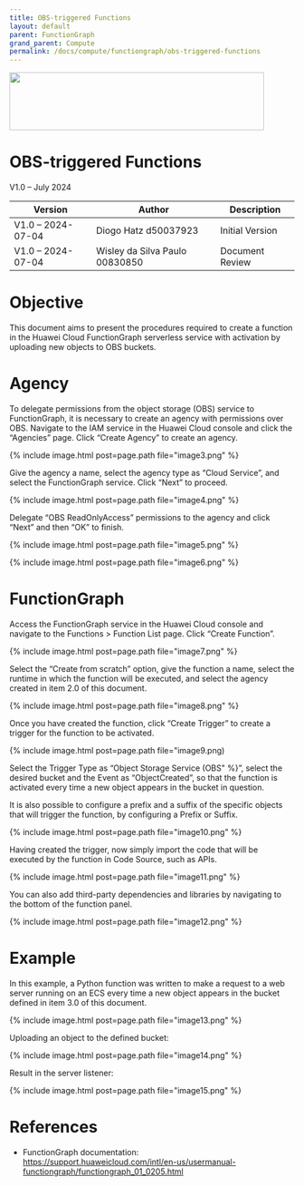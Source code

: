 ```yaml
---
title: OBS-triggered Functions
layout: default
parent: FunctionGraph
grand_parent: Compute
permalink: /docs/compute/functiongraph/obs-triggered-functions
---
```

<img width="450px" height="102px" src="https://console-static.huaweicloud.com/static/authui/20210202115135/public/custom/images/logo-en.svg">

# OBS-triggered Functions

V1.0 – July 2024

| **Version**       | **Author**                     | **Description**      |
| ----------------- | ------------------------------ | -------------------- |
| V1.0 – 2024-07-04 | Diogo Hatz d50037923           | Initial Version      |
| V1.0 – 2024-07-04 | Wisley da Silva Paulo 00830850 | Document Review      |

# Objective

This document aims to present the procedures required to create a function in the Huawei Cloud FunctionGraph serverless service with activation by uploading new objects to OBS buckets.

# Agency

To delegate permissions from the object storage (OBS) service to FunctionGraph, it is necessary to create an agency with permissions over OBS. Navigate to the IAM service in the Huawei Cloud console and click the “Agencies” page. Click “Create Agency” to create an agency.

{% include image.html post=page.path file="image3.png" %}

Give the agency a name, select the agency type as “Cloud Service”, and select the FunctionGraph service. Click “Next” to proceed.

{% include image.html post=page.path file="image4.png" %}

Delegate “OBS ReadOnlyAccess” permissions to the agency and click
“Next” and then “OK” to finish.

{% include image.html post=page.path file="image5.png" %}

{% include image.html post=page.path file="image6.png" %}

# FunctionGraph

Access the FunctionGraph service in the Huawei Cloud console and navigate to
the Functions \> Function List page. Click “Create Function”.

{% include image.html post=page.path file="image7.png" %}

Select the “Create from scratch” option, give the function a name,
select the runtime in which the function will be executed, and select the agency
created in item 2.0 of this document.

{% include image.html post=page.path file="image8.png" %}

Once you have created the function, click “Create Trigger” to create a trigger
for the function to be activated.

{% include image.html post=page.path file="image9.png)

Select the Trigger Type as “Object Storage Service (OBS" %}”,
select the desired bucket and the Event as “ObjectCreated”, so that the
function is activated every time a new object appears in the bucket in question.

It is also possible to configure a prefix and a suffix of the specific objects that will trigger the function, by configuring a Prefix or Suffix.

{% include image.html post=page.path file="image10.png" %}

Having created the trigger, now simply import the code that will be executed by the function in Code Source, such as APIs.

{% include image.html post=page.path file="image11.png" %}

You can also add third-party dependencies and libraries by navigating to the bottom of the function panel.

{% include image.html post=page.path file="image12.png" %}

# Example

In this example, a Python function was written to make a request to a web server running on an ECS every time a new object appears in the bucket defined in item 3.0 of this document.

{% include image.html post=page.path file="image13.png" %}

Uploading an object to the defined bucket:

{% include image.html post=page.path file="image14.png" %}

Result in the server listener:

{% include image.html post=page.path file="image15.png" %}

# References

- FunctionGraph documentation: <https://support.huaweicloud.com/intl/en-us/usermanual-functiongraph/functiongraph_01_0205.html>
